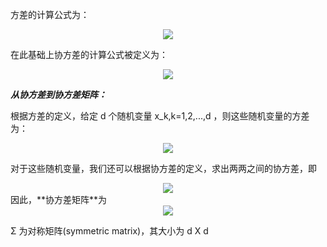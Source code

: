 方差的计算公式为：

<div align="center">
  <img src="https://www.zhihu.com/equation?tex=%5Csigma_x%5E2%3D%5Cfrac%7B1%7D%7Bn-1%7D%5Csum_%7Bi%3D1%7D%5En%5Cleft%28x_i-%5Cbar%7Bx%7D%5Cright%29%5E2">
</div>

在此基础上协方差的计算公式被定义为：
<div align='center'>
<img src='https://www.zhihu.com/equation?tex=%5Csigma%5Cleft%28x%2Cy%5Cright%29%3D%5Cfrac%7B1%7D%7Bn-1%7D%5Csum_%7Bi%3D1%7D%5E%7Bn%7D%5Cleft%28x_i-%5Cbar%7Bx%7D%5Cright%29%5Cleft%28y_i-%5Cbar%7By%7D%5Cright%29'>
</div>

***从协方差到协方差矩阵：***

根据方差的定义，给定 d 个随机变量 x_k,k=1,2,...,d ，则这些随机变量的方差为：
<div align='center'>
<img src='https://www.zhihu.com/equation?tex=%5Csigma%28%7Bx_k%7D%2C%7Bx_k%7D%29%3D%5Cfrac%7B1%7D%7Bn-1%7D%5Csum_%7Bi%3D1%7D%5En%5Cleft%28x_%7Bki%7D-%5Cbar%7Bx%7D_k%5Cright%29%5E2%2Ck%3D1%2C2%2C...%2Cd'>
</div>

对于这些随机变量，我们还可以根据协方差的定义，求出两两之间的协方差，即
<div align='center'>
<img src='https://www.zhihu.com/equation?tex=%5Csigma%5Cleft%28x_m%2Cx_k%5Cright%29%3D%5Cfrac%7B1%7D%7Bn-1%7D%5Csum_%7Bi%3D1%7D%5En%5Cleft%28x_%7Bmi%7D-%5Cbar%7Bx%7D_m%5Cright%29%5Cleft%28x_%7Bki%7D-%5Cbar%7Bx%7D_k%5Cright%29'>
</div>
因此，**协方差矩阵**为
<div align='center'>
<img src='https://www.zhihu.com/equation?tex=%5CSigma%3D%5Cleft%5B+%5Cbegin%7Barray%7D%7Bccc%7D%5Csigma%28%7Bx_1%7D%2C%7Bx_1%7D%29+%26+%5Ccdots+%26+%5Csigma%5Cleft%28x_1%2Cx_d%5Cright%29+%5C%5C+%5Cvdots+%26+%5Cddots+%26+%5Cvdots+%5C%5C+%5Csigma%5Cleft%28x_d%2Cx_1%5Cright%29+%26+%5Ccdots+%26+%5Csigma%28%7Bx_d%7D%2C%7Bx_d%7D%29+%5C%5C+%5Cend%7Barray%7D+%5Cright%5D%5Cin%5Cmathbb%7BR%7D%5E%7Bd%5Ctimes+d%7D'>
</div>

 Σ 为对称矩阵(symmetric matrix)，其大小为 d Χ d
